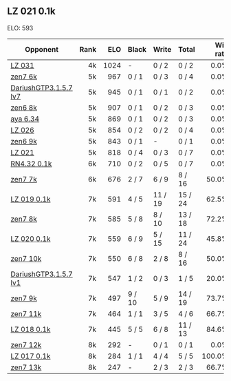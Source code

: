 ## LZ 021 0.1k ##

ELO: 593

Opponent | Rank | ELO | Black | Write | Total | Win rate
---------|-----:|----:|-------|-------|-------|-------:
[LZ 031](LZ%20031.md) | 4k | 1024 | - | 0 / 2 | 0 / 2 | 0.0%
[zen7 6k](zen7%206k.md) | 5k | 967 | 0 / 1 | 0 / 3 | 0 / 4 | 0.0%
[DariushGTP3.1.5.7 lv7](DariushGTP3.1.5.7%20lv7.md) | 5k | 945 | 0 / 1 | 0 / 1 | 0 / 2 | 0.0%
[zen6 8k](zen6%208k.md) | 5k | 907 | 0 / 1 | 0 / 2 | 0 / 3 | 0.0%
[aya 6.34](aya%206.34.md) | 5k | 869 | 0 / 1 | 0 / 2 | 0 / 3 | 0.0%
[LZ 026](LZ%20026.md) | 5k | 854 | 0 / 2 | 0 / 2 | 0 / 4 | 0.0%
[zen6 9k](zen6%209k.md) | 5k | 843 | 0 / 1 | - | 0 / 1 | 0.0%
[LZ 021](LZ%20021.md) | 5k | 818 | 0 / 4 | 0 / 3 | 0 / 7 | 0.0%
[RN4.32 0.1k](RN4.32%200.1k.md) | 6k | 710 | 0 / 2 | 0 / 5 | 0 / 7 | 0.0%
[zen7 7k](zen7%207k.md) | 6k | 676 | 2 / 7 | 6 / 9 | 8 / 16 | 50.0%
[LZ 019 0.1k](LZ%20019%200.1k.md) | 7k | 591 | 4 / 5 | 11 / 19 | 15 / 24 | 62.5%
[zen7 8k](zen7%208k.md) | 7k | 585 | 5 / 8 | 8 / 10 | 13 / 18 | 72.2%
[LZ 020 0.1k](LZ%20020%200.1k.md) | 7k | 559 | 6 / 9 | 5 / 15 | 11 / 24 | 45.8%
[zen7 10k](zen7%2010k.md) | 7k | 550 | 6 / 8 | 2 / 8 | 8 / 16 | 50.0%
[DariushGTP3.1.5.7 lv1](DariushGTP3.1.5.7%20lv1.md) | 7k | 547 | 1 / 2 | 0 / 3 | 1 / 5 | 20.0%
[zen7 9k](zen7%209k.md) | 7k | 497 | 9 / 10 | 5 / 9 | 14 / 19 | 73.7%
[zen7 11k](zen7%2011k.md) | 7k | 464 | 1 / 1 | 3 / 5 | 4 / 6 | 66.7%
[LZ 018 0.1k](LZ%20018%200.1k.md) | 7k | 445 | 5 / 5 | 6 / 8 | 11 / 13 | 84.6%
[zen7 12k](zen7%2012k.md) | 8k | 292 | - | 0 / 1 | 0 / 1 | 0.0%
[LZ 017 0.1k](LZ%20017%200.1k.md) | 8k | 284 | 1 / 1 | 4 / 4 | 5 / 5 | 100.0%
[zen7 13k](zen7%2013k.md) | 8k | 247 | - | 2 / 3 | 2 / 3 | 66.7%
